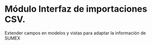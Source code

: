 # Módulo Interfaz de importaciones CSV.

Extender campos en modelos y vistas para adaptar la información de SUMEX<br><br>
